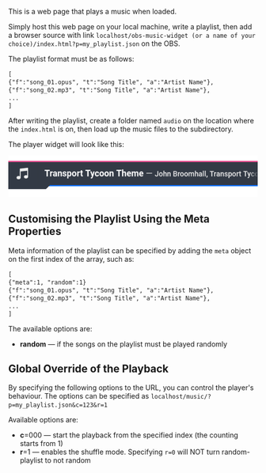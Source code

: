 This is a web page that plays a music when loaded.

Simply host this web page on your local machine, write a playlist, then add a browser source with link `localhost/obs-music-widget (or a name of your choice)/index.html?p=my_playlist.json` on the OBS.

The playlist format must be as follows:

```
[
{"f":"song_01.opus", "t":"Song Title", "a":"Artist Name"},
{"f":"song_02.mp3", "t":"Song Title", "a":"Artist Name"},
...
]
```

After writing the playlist, create a folder named `audio` on the location where the `index.html` is on, then load up the music files to the subdirectory.

The player widget will look like this:

![Widget](readme_img01.png)


## Customising the Playlist Using the Meta Properties

Meta information of the playlist can be specified by adding the `meta` object on the first index of the array, such as:

```
[
{"meta":1, "random":1}
{"f":"song_01.opus", "t":"Song Title", "a":"Artist Name"},
{"f":"song_02.mp3", "t":"Song Title", "a":"Artist Name"},
...
]
```

The available options are:

- **random** — if the songs on the playlist must be played randomly


## Global Override of the Playback

By specifying the following options to the URL, you can control the player's behaviour. The options can be specified as `localhost/music/?p=my_playlist.json&c=123&r=1`

Available options are:

- **c**=000 — start the playback from the specified index (the counting starts from 1)
- **r**=1 — enables the shuffle mode. Specifying `r=0` will NOT turn random-playlist to not random
